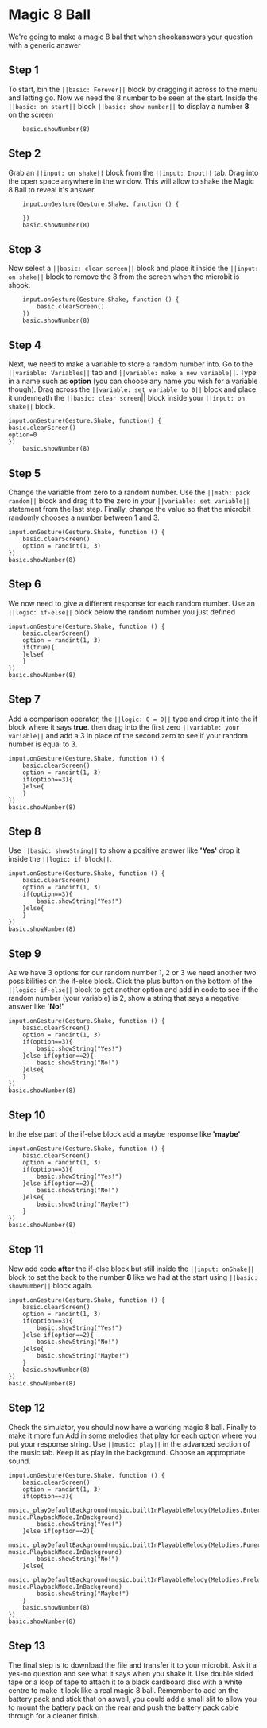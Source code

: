 # Magic 8 Ball
We're going to make a magic 8 bal that when shookanswers your question with a generic answer


## Step 1
To start, bin the ``||basic: Forever||`` block by dragging it across to the menu and letting go. 
Now we need the 8 number to be seen at the start. Inside the ``||basic: on start||`` block
``||basic: show number||`` to display a number **8** on the screen
```blocks
    basic.showNumber(8)
```

## Step 2
Grab an ``||input: on shake||`` block from the ``||input: Input||`` tab. Drag into the open space anywhere in the window. This will allow to shake the Magic 8 Ball to reveal it's answer.
```blocks
    input.onGesture(Gesture.Shake, function () {

    })
    basic.showNumber(8)
```

## Step 3
Now select a ``||basic: clear screen||`` block and place it inside the ``||input: on shake||`` block to remove the 8 from the screen when the microbit is shook.
```blocks
    input.onGesture(Gesture.Shake, function () {
        basic.clearScreen()
    })
    basic.showNumber(8)
```

## Step 4
Next, we need to make a variable to store a random number into.  Go to the ``||variable: Variables||`` tab and ``||variable: make a new variable||``. 
Type in a name such as **option** (you can choose any name you wish for a variable though). Drag across the ``||variable: set variable to 0||`` block and place it underneath the ``||basic: clear screen``|| block inside your ``||input: on shake||`` block.
```blocks
input.onGesture(Gesture.Shake, function() {
basic.clearScreen()
option=0
})
    basic.showNumber(8)
```
## Step 5
Change the variable from zero to a random number. Use the ``||math: pick random||`` block and drag it to the zero in your ``||variable: set variable||`` statement
from the last step.  Finally, change the value so that the microbit randomly chooses a number between 1 and 3.
```blocks
input.onGesture(Gesture.Shake, function () {
    basic.clearScreen()
    option = randint(1, 3)
})
basic.showNumber(8)
```

## Step 6
We now need to give a different response for each random number. Use an ``||logic: if-else||`` block below the 
random number you just defined
```blocks
input.onGesture(Gesture.Shake, function () {
    basic.clearScreen()
    option = randint(1, 3)
    if(true){
    }else{
    }
})
basic.showNumber(8)
```
## Step 7
Add a comparison operator, the ``||logic: 0 = 0||`` type and drop it into the if block
where it says **true**. then drag into the first zero ``||variable: your variable||`` and add
a 3 in place of the second zero to see if your random number is equal to 3.
```blocks
input.onGesture(Gesture.Shake, function () {
    basic.clearScreen()
    option = randint(1, 3)
    if(option==3){
    }else{
    }
})
basic.showNumber(8)
```

## Step 8
Use ``||basic: showString||`` to show a positive answer like **'Yes'**
drop it inside the ``||logic: if block||``.
```blocks
input.onGesture(Gesture.Shake, function () {
    basic.clearScreen()
    option = randint(1, 3)
    if(option==3){
        basic.showString("Yes!")
    }else{
    }
})
basic.showNumber(8)
```

## Step 9
As we have 3 options for our random number 1, 2 or 3 we need another two possibilities on the if-else block.
Click the plus button on the bottom of the ``||logic: if-else||`` block to get another option and add in code to see
if the random number (your variable) is 2, show a string that says a negative answer like **'No!'**
```blocks
input.onGesture(Gesture.Shake, function () {
    basic.clearScreen()
    option = randint(1, 3)
    if(option==3){
        basic.showString("Yes!")
    }else if(option==2){
        basic.showString("No!")
    }else{
    }
})
basic.showNumber(8)
```

## Step 10
In the else part of the if-else block add a maybe response like **'maybe'**
```blocks
input.onGesture(Gesture.Shake, function () {
    basic.clearScreen()
    option = randint(1, 3)
    if(option==3){
        basic.showString("Yes!")
    }else if(option==2){
        basic.showString("No!")
    }else{
        basic.showString("Maybe!")
    }
})
basic.showNumber(8)
```

## Step 11
Now add code **after** the if-else block but still inside the ``||input: onShake||`` block to set the back to the number **8** like we had at the start
using ``||basic: showNumber||`` block again.
```blocks
input.onGesture(Gesture.Shake, function () {
    basic.clearScreen()
    option = randint(1, 3)
    if(option==3){
        basic.showString("Yes!")
    }else if(option==2){
        basic.showString("No!")
    }else{
        basic.showString("Maybe!")
    }
    basic.showNumber(8)
})
basic.showNumber(8)
```

## Step 12
Check the simulator, you should now have a working magic 8 ball.  Finally to make it more fun
Add in some melodies that play for each option where you put your response string. Use ``||music: play||`` in the advanced section of the 
music tab.  Keep it as play in the background. Choose an appropriate sound.


```blocks
input.onGesture(Gesture.Shake, function () {
    basic.clearScreen()
    option = randint(1, 3)
    if(option==3){
        music._playDefaultBackground(music.builtInPlayableMelody(Melodies.Entertainer), music.PlaybackMode.InBackground)
        basic.showString("Yes!")
    }else if(option==2){
        music._playDefaultBackground(music.builtInPlayableMelody(Melodies.Funeral), music.PlaybackMode.InBackground)
        basic.showString("No!")
    }else{
        music._playDefaultBackground(music.builtInPlayableMelody(Melodies.Prelude), music.PlaybackMode.InBackground)
        basic.showString("Maybe!")
    }
    basic.showNumber(8)
})
basic.showNumber(8)
```

## Step 13
The final step is to download the file and transfer it to your microbit. Ask it a yes-no question and see what it says when you shake it.
Use double sided tape or a loop of tape to attach it to a black cardboard disc with a white centre to make it look like a real magic 8 ball.
Remember to add on the battery pack and stick that on aswell, you could add a small slit to allow you to mount the battery pack on the rear and 
push the battery pack cable through for a cleaner finish.